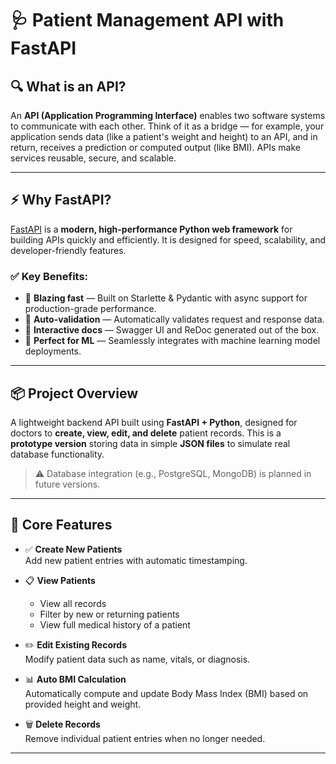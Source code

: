 # 🩺 Patient Management API with FastAPI

## 🔍 What is an API?

An **API (Application Programming Interface)** enables two software systems to communicate with each other. Think of it as a bridge — for example, your application sends data (like a patient's weight and height) to an API, and in return, receives a prediction or computed output (like BMI). APIs make services reusable, secure, and scalable.

---

## ⚡ Why FastAPI?

[FastAPI](https://fastapi.tiangolo.com/) is a **modern, high-performance Python web framework** for building APIs quickly and efficiently. It is designed for speed, scalability, and developer-friendly features.

### ✅ Key Benefits:
- 🚀 **Blazing fast** — Built on Starlette & Pydantic with async support for production-grade performance.
- 🧪 **Auto-validation** — Automatically validates request and response data.
- 📄 **Interactive docs** — Swagger UI and ReDoc generated out of the box.
- 🧩 **Perfect for ML** — Seamlessly integrates with machine learning model deployments.

---

## 📦 Project Overview

A lightweight backend API built using **FastAPI + Python**, designed for doctors to **create, view, edit, and delete** patient records. This is a **prototype version** storing data in simple **JSON files** to simulate real database functionality.

> ⚠️ Database integration (e.g., PostgreSQL, MongoDB) is planned in future versions.

---

## 🔧 Core Features

- ✅ **Create New Patients**  
  Add new patient entries with automatic timestamping.

- 📋 **View Patients**  
  - View all records  
  - Filter by new or returning patients  
  - View full medical history of a patient

- ✏️ **Edit Existing Records**  
  Modify patient data such as name, vitals, or diagnosis.

- 📊 **Auto BMI Calculation**  
  Automatically compute and update Body Mass Index (BMI) based on provided height and weight.

- 🗑️ **Delete Records**  
  Remove individual patient entries when no longer needed.

---
